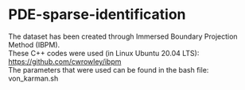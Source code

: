 # PDE-sparse-identification
The dataset has been created through  Immersed Boundary Projection Method (IBPM).  
These C++ codes were used (in Linux Ubuntu 20.04 LTS): https://github.com/cwrowley/ibpm  
The parameters that were used can be found in the bash file: von_karman.sh